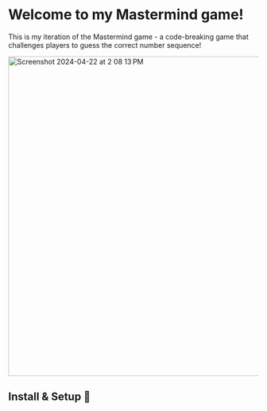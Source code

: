 # Welcome to my Mastermind game!
This is my iteration of the Mastermind game - a code-breaking game that challenges players to guess the correct number sequence!

<img width="642" alt="Screenshot 2024-04-22 at 2 08 13 PM" src="https://github.com/tthcodes/Mastermind/assets/115741651/ad8a6011-b2e8-4b9a-b431-331a61edacdb">

## Install & Setup 🔧
